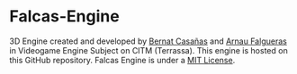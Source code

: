 # Falcas-Engine
3D Engine created and developed by [Bernat Casañas](https://github.com/BernatCasanas) and [Arnau Falgueras](https://github.com/Arnau77) in Videogame Engine Subject on CITM (Terrassa). This engine is hosted on this GitHub repository. Falcas Engine is under a [MIT License](https://github.com/Falcas-Games/Falcas-Engine/blob/master/LICENSE). <br>
